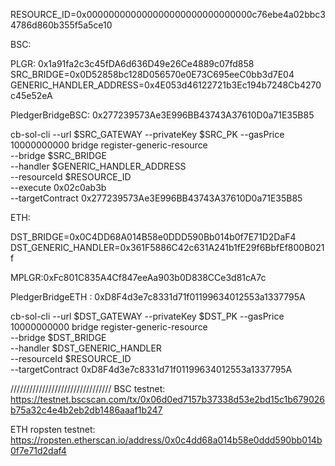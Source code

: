 
RESOURCE_ID=0x000000000000000000000000000000c76ebe4a02bbc34786d860b355f5a5ce10


BSC:

PLGR: 0x1a91fa2c3c45fDA6d636D49e26Ce4889c07fd858
SRC_BRIDGE=0x0D52858bc128D056570e0E73C695eeC0bb3d7E04
GENERIC_HANDLER_ADDRESS=0x4E053d46122721b3Ec194b7248Cb4270c45e52eA


PledgerBridgeBSC:
0x277239573Ae3E996BB43743A37610D0a71E35B85

cb-sol-cli --url $SRC_GATEWAY --privateKey $SRC_PK --gasPrice 10000000000 bridge register-generic-resource \
    --bridge $SRC_BRIDGE \
    --handler $GENERIC_HANDLER_ADDRESS \
    --resourceId $RESOURCE_ID \
    --execute 0x02c0ab3b \
    --targetContract 0x277239573Ae3E996BB43743A37610D0a71E35B85 


ETH:

DST_BRIDGE=0x0C4DD68A014B58e0DDD590Bb014b0f7E71D2DaF4
DST_GENERIC_HANDLER=0x361F5886C42c631A241b1fE29f6BbfEf800B021f

MPLGR:0xFc801C835A4Cf847eeAa903b0D838CCe3d81cA7c

PledgerBridgeETH :
0xD8F4d3e7c8331d71f01199634012553a1337795A


cb-sol-cli --url $DST_GATEWAY --privateKey $DST_PK --gasPrice 10000000000 bridge register-generic-resource \
    --bridge $DST_BRIDGE \
    --handler $DST_GENERIC_HANDLER \
    --resourceId $RESOURCE_ID \
    --targetContract 0xD8F4d3e7c8331d71f01199634012553a1337795A


////////////////////////////////
BSC testnet:
https://testnet.bscscan.com/tx/0x06d0ed7157b37338d53e2bd15c1b679026b75a32c4e4b2eb2db1486aaaf1b247

ETH ropsten testnet:
https://ropsten.etherscan.io/address/0x0c4dd68a014b58e0ddd590bb014b0f7e71d2daf4


